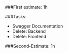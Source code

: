 ###First estimate: 1h

###Tasks:
- Swagger Documentation
- Delete: Backend
- Delete: Frontend

###Second-Estimate: 1h